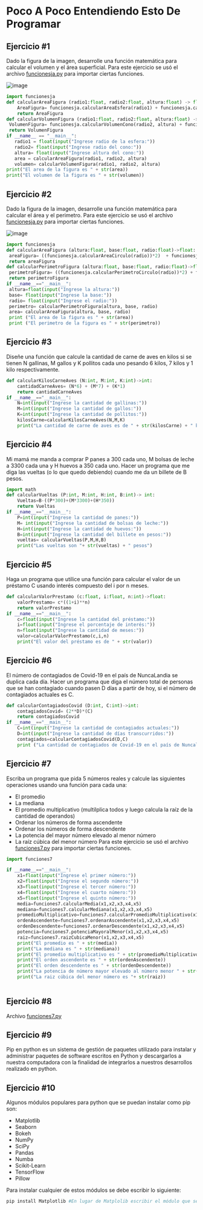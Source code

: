 # Poco A Poco Entendiendo Esto De Programar
## Ejercicio #1
Dado la figura de la imagen, desarrolle una función matemática para calcular el volumen y el área superficial. Para este ejercicio se usó el archivo [funcionesja.py](/funcionesja.py) para importar ciertas funciones.

![image](https://user-images.githubusercontent.com/124603892/227018204-1eba2452-b7da-476d-b668-dc653c3ea9e3.png)

```python
import funcionesja
def calcularAreaFigura (radio1:float, radio2:float, altura:float) -> float:
    AreaFigura= funcionesja.calcularAreaEsfera(radio1) + funcionesja.calcularAreaCono(radio2, altura)
    return AreaFigura 
def calcularVolumenFigura (radio1:float, radio2:float, altura:float) -> float:
 VolumenFigura= funcionesja.calcularVolumenCono(radio2, altura) + funcionesja.calcularVolumenEsfera(radio1)
 return VolumenFigura
if __name__ == "__main__":
   radio1 = float(input("Ingrese radio de la esfera:"))
   radio2= float(input("Ingrese radio del cono:"))
   altura= float(input("Ingrese altura del cono:"))
   area = calcularAreaFigura(radio1, radio2, altura)
   volumen= calcularVolumenFigura(radio1, radio2, altura)
print("El area de la figura es " + str(area))
print("El volumen de la figura es " + str(volumen))
```

## Ejercicio #2
Dado la figura de la imagen, desarrolle una función matemática para calcular el área y el perimetro. Para este ejercicio se usó el archivo [funcionesja.py](/funcionesja.py) para importar ciertas funciones.

![image](https://user-images.githubusercontent.com/124603892/227020418-64eb4eaf-7965-4648-a463-acf87b8eb118.png)
```python
import funcionesja
def calcularAreaFigura (altura:float, base:float, radio:float)->float:
 areaFigura= ((funcionesja.calcularAreaCirculo(radio))*2)  + funcionesja.calcularAreaRectangulo(base, altura)
 return areaFigura
def calcularPerimetroFigura (altura:float, base:float, radio:float)->float:
 perimetroFigura= ((funcionesja.calcularPerimetroCirculo(radio))*2) + funcionesja.calcularPerimetroRectangulo(base, altura)
 return perimetroFigura
if __name__=="__main__":
 altura=float(input("Ingrese la altura:"))
 base= float(input("Ingrese la base:"))
 radio= float(input("Ingrese el radio:"))
 perimetro= calcularPerimetroFigura(altura, base, radio)
 area= calcularAreaFigura(altura, base, radio)
 print ("El area de la figura es " + str(area))
 print ("El perimetro de la figura es " + str(perimetro))
 ```

## Ejercicio #3
Diseñe una función que calcule la cantidad de carne de aves en kilos si se tienen N gallinas, M gallos y K pollitos cada uno pesando 6 kilos, 7 kilos y 1 kilo respectivamente.
```python
def calcularKilosCarneAves (N:int, M:int, K:int)->int:
    cantidadCarneAves= (N*6) + (M*7) + (K*1)
    return cantidadCarneAves
if __name__=="__main__":
    N=int(input("Ingrese la cantidad de gallinas:"))
    M=int(input("Ingrese la cantidad de gallos:"))
    K=int(input("Ingrese la cantidad de pollitos:"))
    kilosCarne=calcularKilosCarneAves(N,M,K)
    print("La cantidad de carne de aves es de " + str(kilosCarne) + " kilos")
```

## Ejercicio #4
Mi mamá me manda a comprar P panes a 300 cada uno, M bolsas de leche a 3300 cada una y H huevos a 350 cada uno. Hacer un programa que me diga las vueltas (o lo que quedo debiendo) cuando me da un billete de B pesos.
```python
import math
def calcularVueltas (P:int, M:int, H:int, B:int)-> int:
    Vueltas=B-((P*300)+(M*3300)+(H*350))
    return Vueltas
if __name__=="__main__":
    P=int(input("Ingrese la cantidad de panes:"))
    M= int(input("Ingrese la cantidad de bolsas de leche:"))
    H=int(input("Ingrese la cantidad de huevos:"))
    B=int(input("Ingrese la cantidad del billete en pesos:"))
    vueltas= calcularVueltas(P,M,H,B)
    print("Las vueltas son "+ str(vueltas) + " pesos")
```

## Ejercicio #5
Haga un programa que utilice una función para calcular el valor de un préstamo C usando interés compuesto del i por n meses.
```python
def calcularValorPrestamo (c:float, i:float, n:int)->float:
    valorPrestamo= c*((1+i)**n)
    return valorPrestamo
if __name__=="__main__":
    c=float(input("Ingrese la cantidad del préstamo:"))
    i=float(input("Ingrese el porcentaje de interés:"))
    n=float(input("Ingrese la cantidad de meses:"))
    valor=calcularValorPrestamo(c,i,n)
    print("El valor del préstamo es de " + str(valor))
```

## Ejercicio #6
El número de contagiados de Covid-19 en el país de NuncaLandia se duplica cada día. Hacer un programa que diga el número total de personas que se han contagiado cuando pasen D días a partir de hoy, si el número de contagiados actuales es C.
```python
def calcularContagiadosCovid (D:int, C:int)->int:
    contagiadosCovid= (2**D)*(C)
    return contagiadosCovid
if __name__=="__main__":
    C=int(input("Ingrese la cantidad de contagiados actuales:"))
    D=int(input("Ingrese la cantidad de días transcurridos:"))
    contagiados=calcularContagiadosCovid(D,C)
    print ("La cantidad de contagiados de Covid-19 en el país de Nuncalandia al transcurrir " + str(C) + " días " + "es de " + str(contagiados) )
```

## Ejercicio #7
Escriba un programa que pida 5 números reales y calcule las siguientes operaciones usando una función para cada una:

 + El promedio
 + La mediana
 + El promedio multiplicativo (multilplica todos y luego calcula la raíz de la cantidad de operandos)
 + Ordenar los números de forma ascendente
 + Ordenar los números de forma descendente
 + La potencia del mayor número elevado al menor número
 + La raíz cúbica del menor número
Para este ejercicio se usó el archivo [funciones7.py](/funciones7.py) para importar ciertas funciones.
```python
import funciones7

if __name__=="__main__":
    x1=float(input("Ingrese el primer número:"))
    x2=float(input("Ingrese el segundo número:"))
    x3=float(input("Ingrese el tercer número:"))
    x4=float(input("Ingrese el cuarto número:"))
    x5=float(input("Ingrese el quinto número:"))
    media=funciones7.calcularMedia(x1,x2,x3,x4,x5)
    mediana=funciones7.calcularMediana(x1,x2,x3,x4,x5)
    promedioMultiplicativo=funciones7.calcularPromedioMultiplicativo(x1,x2,x3,x4,x5)
    ordenAscendente=funciones7.ordenarAscendente(x1,x2,x3,x4,x5)
    ordenDescendente=funciones7.ordenarDescendente(x1,x2,x3,x4,x5)
    potencia=funciones7.potenciaMayoralMenor(x1,x2,x3,x4,x5)
    raiz=funciones7.raizCubicaMenor(x1,x2,x3,x4,x5)
    print("El promedio es " + str(media))
    print("La mediana es " + str(mediana))
    print("El promedio multiplicativo es " + str(promedioMultiplicativo))
    print("El orden ascendente es " + str(ordenAscendente))
    print("El orden descendente es " + str(ordenDescendente))
    print("La potencia de número mayor elevado al número menor " + str(potencia))
    print("La raiz cúbica del menor número es "+ str(raiz))
    
```

## Ejercicio #8
Archivo [funciones7.py](/funciones7.py)

## Ejercicio #9
Pip en python es un sistema de gestión de paquetes utilizado para instalar y administrar paquetes de software escritos en Python y descargarlos a nuestra computadora con la finalidad de integrarlos a nuestros desarrollos realizado en python.

## Ejercicio #10
Algunos módulos populares para python que se puedan instalar como pip son:

 + Matplotlib
 + Seaborn
 + Bokeh
 + NumPy
 + SciPy
 + Pandas
 + Numba
 + Scikit-Learn
 + TensorFlow
 + Pillow
 
Para instalar cualquier de estos módulos se debe escribir lo siguiente:
```python
pip install Matplotlib #En lugar de Matplolib escribir el módulo que se quiera instalar
```













